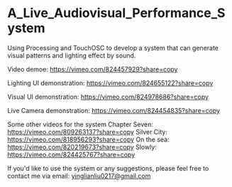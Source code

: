 # A_Live_Audiovisual_Performance_System
 Using Processing and TouchOSC to develop a system that can generate visual patterns and lighting effect by sound.

 Video demoe:
 https://vimeo.com/824457929?share=copy

 Lighting UI demonstration:
 https://vimeo.com/824655122?share=copy

 Visual UI demonstration:
 https://vimeo.com/824978686?share=copy

 Live Camera demonstration:
 https://vimeo.com/824454835?share=copy

 Some other videos for the system
 Chapter Seven: https://vimeo.com/809263137?share=copy
 Silver City: https://vimeo.com/818956293?share=copy
 On the sea: https://vimeo.com/820219673?share=copy
 Slowly: https://vimeo.com/824425767?share=copy

 If you'd like to use the system or any suggestions, please feel free to contact me via email: yinglianliu0217@gmail.com

 
